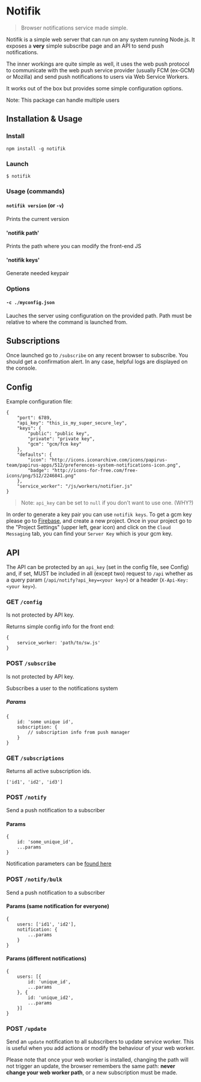 # Notifik
> Browser notifications service made simple.

Notifik is a simple web server that can run on any system running Node.js.
It exposes a **very** simple subscribe page and an API to send push notifications.

The inner workings are quite simple as well, it uses the web push protocol to communicate with the web push service provider (usually FCM (ex-GCM) or Mozilla) and send push notifications to users via Web Service Workers.

It works out of the box but provides some simple configuration options.

Note: This package can handle multiple users

## Installation & Usage

### Install
`npm install -g notifik`

### Launch
`$ notifik`

### Usage (commands)

#### `notifik version` (or `-v`)
Prints the current version

#### 'notifik path'
Prints the path where you can modify the front-end JS

#### 'notifik keys'
Generate needed keypair

### Options

#### `-c ./myconfig.json`

Lauches the server using configuration on the provided path. Path must be relative to where the command is launched from.

## Subscriptions
Once launched go to `/subscribe` on any recent browser to subscribe. You should get a confirmation alert. In any case, helpful logs are displayed on the console.

## Config
Example configuration file:
```
{
	"port": 6789,
	"api_key": "this_is_my_super_secure_ley",
	"keys": {
		"public": "public key",
		"private": "private key",
		"gcm": "gcm/fcm key"
	},
	"defaults": {
		"icon": "http://icons.iconarchive.com/icons/papirus-team/papirus-apps/512/preferences-system-notifications-icon.png",
		"badge": "http://icons-for-free.com/free-icons/png/512/2246841.png"
	},
	"service_worker": "/js/workers/notifier.js"
}

```

> Note: `api_key` can be set to `null` if you don't want to use one. (WHY?)

In order to generate a key pair you can use `notifik keys`.
To get a gcm key please go to [Firebase](https://firebase.com), and create a new project. Once in your project go to the "Project Settings" (upper left, gear icon) and click on the `Cloud Messaging` tab, you can find your `Server Key` which is your gcm key.

## API

The API can be protected by an `api_key` (set in the config file, see Config) and, if set, MUST be included in all (except two) request to `/api` whether as a query param (`/api/notify?api_key=<your key>`) or a header (`X-Api-Key: <your key>`).

### GET `/config`
Is not protected by API key.

Returns simple config info for the front end:

```
{
	service_worker: 'path/to/sw.js'
}

```

### POST `/subscribe`
Is not protected by API key.

Subscribes a user to the notifications system

##### Params
```
{
	id: 'some unique id',
	subscription: {
		// subscription info from push manager
	}
}
```

### GET `/subscriptions`
Returns all active subscription ids.

```
['id1', 'id2', 'id3']
```

### POST `/notify`
Send a push notification to a subscriber

#### Params
```
{
	id: 'some_unique_id',
	...params 
}
```

Notification parameters can be [found here](https://developer.mozilla.org/en-US/docs/Web/API/ServiceWorkerRegistration/showNotification#Parameters)

### POST `/notify/bulk`
Send a push notification to a subscriber

#### Params (same notification for everyone)
```
{
	users: ['id1', 'id2'],
	notification: {
		...params
	}
}
```


#### Params (different notifications)
```
{
	users: [{
		id: 'unique_id',
		...params
	}, {
		id: 'unique_id2',
		...params
	}]
}
```

### POST `/update`

Send an `update` notification to all subscribers to update service worker. This is useful when you add actions or modify the behaviour of your web worker.

Please note that once your web worker is installed, changing the path will not trigger an update, the browser remembers the same path: **never change your web worker path**, or a new subscription must be made.

